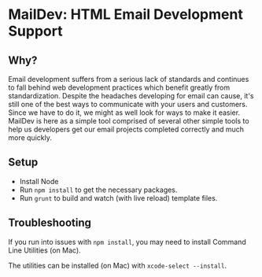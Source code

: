# MailDev: HTML Email Development Support

## Why?

Email development suffers from a serious lack of standards and continues to fall behind web development practices which benefit greatly from standardization. Despite the headaches developing for email can cause, it's still one of the best ways to communicate with your users and customers. Since we have to do it, we might as well look for ways to make it easier. MailDev is here as a simple tool comprised of several other simple tools to help us developers get our email projects completed correctly and much more quickly.

## Setup

- Install Node
- Run `npm install` to get the necessary packages.
- Run `grunt` to build and watch (with live reload) template files.

## Troubleshooting

If you run into issues with `npm install`, you may need to install Command Line Utilities (on Mac).

The utilities can be installed (on Mac) with `xcode-select --install`.
